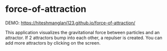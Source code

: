 # force-of-attraction

DEMO: https://hiteshmanglani123.github.io/force-of-attraction/

This application visualizes the gravitational force between particles and an attractor.
If 2 attractors bump into each other, a repulser is created.
You can add more attractors by clicking on the screen.
